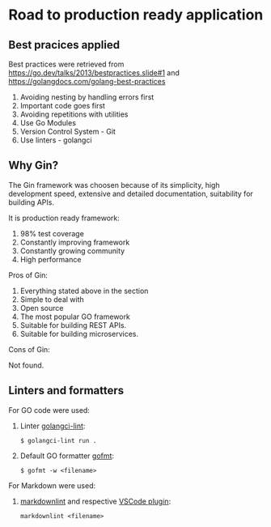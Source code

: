 # Road to production ready application

## Best pracices applied

Best practices were retrieved from <https://go.dev/talks/2013/bestpractices.slide#1>
and <https://golangdocs.com/golang-best-practices>

1. Avoiding nesting by handling errors first
2. Important code goes first
3. Avoiding repetitions with utilities
4. Use Go Modules
5. Version Control System - Git
6. Use linters - golangci

## Why Gin?

The Gin framework was choosen because of its simplicity,
high development speed,
extensive and detailed documentation,
suitability for building APIs.

It is production ready framework:

1. 98% test coverage
2. Constantly improving framework
3. Constantly growing community
4. High performance

Pros of Gin:

1. Everything stated above in the section
2. Simple to deal with
3. Open source
4. The most popular GO framework
5. Suitable for building REST APIs.
6. Suitable for building microservices.

Cons of Gin:

Not found.

## Linters and formatters

For GO code were used:

1. Linter [golangci-lint](https://golangci-lint.run/usage/install/):

    `` $ golangci-lint run . ``

2. Default GO formatter [gofmt](https://pkg.go.dev/cmd/gofmt):

    `` $ gofmt -w <filename> ``

For Markdown were used:

1. [markdownlint](https://github.com/igorshubovych/markdownlint-cli)
and respective [VSCode plugin](https://marketplace.visualstudio.com/items?itemName=DavidAnson.vscode-markdownlint):

   ``markdownlint <filename>``
